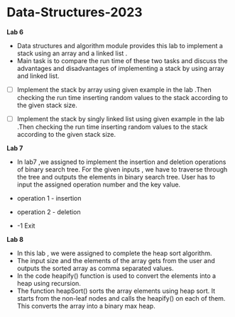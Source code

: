 # Data-Structures-2023
**Lab 6**

 - Data structures and algorithm module provides this lab to implement a stack using an array and a linked list .
 -  Main task is to compare the run time of these two tasks and discuss the advantages and disadvantages of implementing a stack by using array and linked list.
 
 
 
 - [ ] Implement the stack by array using given example in the lab .Then checking the run time inserting random values to the stack according to the given stack size.
 - [ ] Implement the stack by singly linked list using given example in the lab .Then checking the run time inserting random values to the stack according to the given stack size.


**Lab 7**

- In lab7 ,we assigned to implement the insertion and deletion operations of binary search tree. For the given inputs , we have to traverse through the tree and outputs the elements in binary search tree. 
User has to input the assigned operation number and the key value. 

 

 - operation 1 - insertion
 - operation 2 - deletion
 - -1  Exit
 
**Lab 8**

 - In this lab , we were assigned to complete the heap sort algorithm.
 - The input size and the elements of the array gets from the user and  outputs the sorted array as comma separated values.
 - In the code heapify() function is used to convert the elements into a heap using recursion.
 - The function heapSort() sorts the array elements using heap sort. It starts from the non-leaf nodes and calls the heapify() on each of them. This converts the array into a binary max heap.
